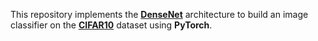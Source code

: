 This repository implements the [**DenseNet**](https://arxiv.org/abs/1608.06993) architecture to build an image classifier on the [**CIFAR10**](https://www.cs.toronto.edu/~kriz/cifar.html) dataset using **PyTorch**.
